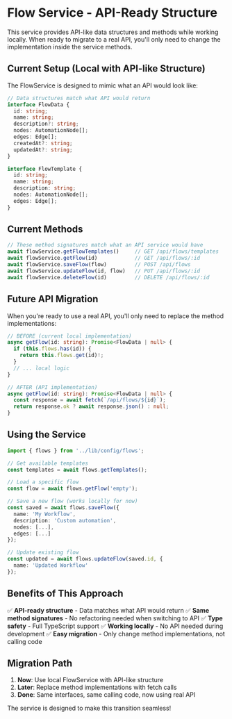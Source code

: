 # Flow Service - API-Ready Structure

This service provides API-like data structures and methods while working locally. When ready to migrate to a real API, you'll only need to change the implementation inside the service methods.

## Current Setup (Local with API-like Structure)

The FlowService is designed to mimic what an API would look like:

```typescript
// Data structures match what API would return
interface FlowData {
  id: string;
  name: string;
  description?: string;
  nodes: AutomationNode[];
  edges: Edge[];
  createdAt?: string;
  updatedAt?: string;
}

interface FlowTemplate {
  id: string;
  name: string;
  description: string;
  nodes: AutomationNode[];
  edges: Edge[];
}
```

## Current Methods

```typescript
// These method signatures match what an API service would have
await flowService.getFlowTemplates()     // GET /api/flows/templates
await flowService.getFlow(id)            // GET /api/flows/:id
await flowService.saveFlow(flow)         // POST /api/flows
await flowService.updateFlow(id, flow)   // PUT /api/flows/:id
await flowService.deleteFlow(id)         // DELETE /api/flows/:id
```

## Future API Migration

When you're ready to use a real API, you'll only need to replace the method implementations:

```typescript
// BEFORE (current local implementation)
async getFlow(id: string): Promise<FlowData | null> {
  if (this.flows.has(id)) {
    return this.flows.get(id)!;
  }
  // ... local logic
}

// AFTER (API implementation)
async getFlow(id: string): Promise<FlowData | null> {
  const response = await fetch(`/api/flows/${id}`);
  return response.ok ? await response.json() : null;
}
```

## Using the Service

```typescript
import { flows } from '../lib/config/flows';

// Get available templates
const templates = await flows.getTemplates();

// Load a specific flow
const flow = await flows.getFlow('empty');

// Save a new flow (works locally for now)
const saved = await flows.saveFlow({
  name: 'My Workflow',
  description: 'Custom automation',
  nodes: [...],
  edges: [...]
});

// Update existing flow
const updated = await flows.updateFlow(saved.id, {
  name: 'Updated Workflow'
});
```

## Benefits of This Approach

✅ **API-ready structure** - Data matches what API would return
✅ **Same method signatures** - No refactoring needed when switching to API
✅ **Type safety** - Full TypeScript support
✅ **Working locally** - No API needed during development
✅ **Easy migration** - Only change method implementations, not calling code

## Migration Path

1. **Now**: Use local FlowService with API-like structure
2. **Later**: Replace method implementations with fetch calls
3. **Done**: Same interfaces, same calling code, now using real API

The service is designed to make this transition seamless! 
